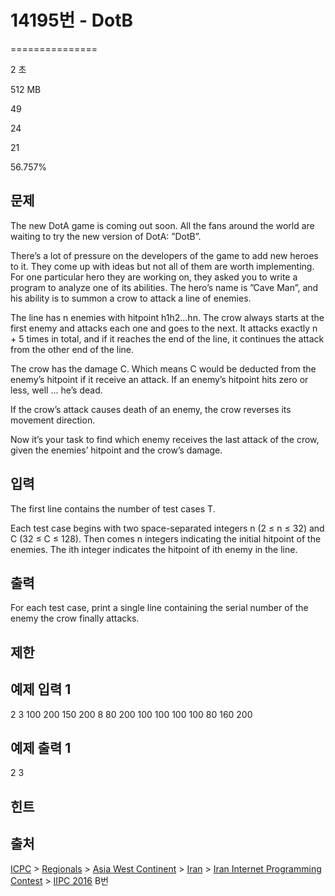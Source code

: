 # 14195번 - DotB


===============

2 초

512 MB

49

24

21

56.757%

문제
--

The new DotA game is coming out soon. All the fans around the world are waiting to try the new version of DotA: ”DotB”.

There’s a lot of pressure on the developers of the game to add new heroes to it. They come up with ideas but not all of them are worth implementing. For one particular hero they are working on, they asked you to write a program to analyze one of its abilities. The hero’s name is ”Cave Man”, and his ability is to summon a crow to attack a line of enemies.

The line has n enemies with hitpoint h1h2...hn. The crow always starts at the first enemy and attacks each one and goes to the next. It attacks exactly n + 5 times in total, and if it reaches the end of the line, it continues the attack from the other end of the line.

The crow has the damage C. Which means C would be deducted from the enemy’s hitpoint if it receive an attack. If an enemy’s hitpoint hits zero or less, well ... he’s dead.

If the crow’s attack causes death of an enemy, the crow reverses its movement direction.

Now it’s your task to find which enemy receives the last attack of the crow, given the enemies’ hitpoint and the crow’s damage.

입력
--

The first line contains the number of test cases T.

Each test case begins with two space-separated integers n (2 ≤ n ≤ 32) and C (32 ≤ C ≤ 128). Then comes n integers indicating the initial hitpoint of the enemies. The ith integer indicates the hitpoint of ith enemy in the line.

출력
--

For each test case, print a single line containing the serial number of the enemy the crow finally attacks.

제한
--

예제 입력 1
-------

2
3 100
200 150 200
8 80
200 100 100 100 100 80 160 200

예제 출력 1
-------

2
3

힌트
--

출처
--

[ICPC](/category/1) > [Regionals](/category/7) > [Asia West Continent](/category/464) > [Iran](/category/163) > [Iran Internet Programming Contest](/category/172) > [IIPC 2016](/category/detail/1612) B번